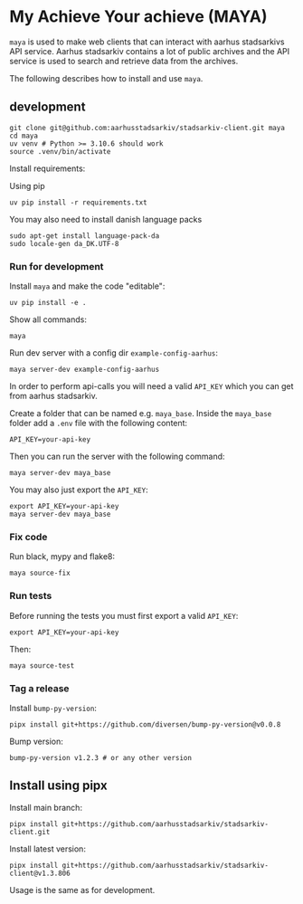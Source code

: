 # My Achieve Your achieve (MAYA)

`maya` is used to make web clients 
that can interact with aarhus stadsarkivs API service. Aarhus stadsarkiv
contains a lot of public archives and the API service is used to search
and retrieve data from the archives.

The following describes how to install and use `maya`.

## development

    git clone git@github.com:aarhusstadsarkiv/stadsarkiv-client.git maya
    cd maya
    uv venv # Python >= 3.10.6 should work
    source .venv/bin/activate

Install requirements:

Using pip

    uv pip install -r requirements.txt

You may also need to install danish language packs

    sudo apt-get install language-pack-da
    sudo locale-gen da_DK.UTF-8

### Run for development

Install `maya` and make the code "editable":

    uv pip install -e .

Show all commands: 

    maya

Run dev server with a config dir `example-config-aarhus`: 

    maya server-dev example-config-aarhus

In order to perform api-calls you will need a valid `API_KEY` which you can get from aarhus stadsarkiv.

Create a folder that can be named e.g. `maya_base`. Inside the `maya_base` folder add a `.env` file with the following content:

    API_KEY=your-api-key

Then you can run the server with the following command:

    maya server-dev maya_base

You may also just export the `API_KEY`:

    export API_KEY=your-api-key
    maya server-dev maya_base

### Fix code

Run black, mypy and flake8:

    maya source-fix

### Run tests

Before running the tests you must first export a valid `API_KEY`:

    export API_KEY=your-api-key

Then:

    maya source-test

### Tag a release

Install `bump-py-version`:

    pipx install git+https://github.com/diversen/bump-py-version@v0.0.8

Bump version:

    bump-py-version v1.2.3 # or any other version

## Install using pipx

Install main branch: 
    
    pipx install git+https://github.com/aarhusstadsarkiv/stadsarkiv-client.git

Install latest version: 
<!-- LATEST-VERSION-PIPX -->
	pipx install git+https://github.com/aarhusstadsarkiv/stadsarkiv-client@v1.3.806

Usage is the same as for development.
